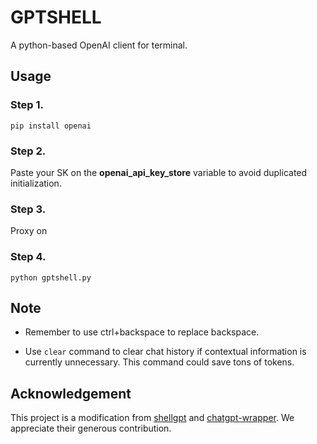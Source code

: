 # GPTSHELL #  

A python-based OpenAI client for terminal.

## Usage  

### Step 1. ###

 `pip install openai`

### Step 2. ###

Paste your SK on the **openai_api_key_store** variable to avoid duplicated initialization.

### Step 3. ###

Proxy on

### Step 4. ###

`python gptshell.py` 

## Note  

- Remember to use ctrl+backspace to replace backspace.

- Use `clear` command to clear chat history if contextual information is currently unnecessary. This command could save tons of tokens.  

## Acknowledgement  

This project is a modification from [shellgpt](https://github.com/z0nd3rl1ng/shellgpt) and [chatgpt-wrapper](https://github.com/mmabrouk/chatgpt-wrapper). We appreciate their generous contribution.
